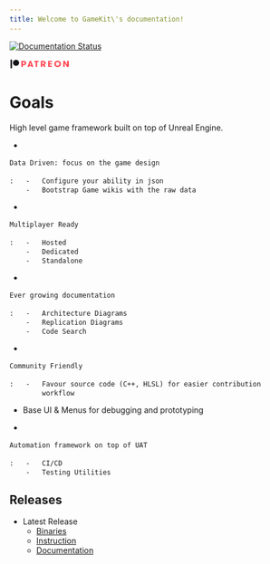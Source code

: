```yaml
---
title: Welcome to GameKit\'s documentation!
---
```


[![Documentation Status](https://readthedocs.org/projects/gamekit/badge/?version=latest)](https://gamekit.readthedocs.io/en/latest/?badge=latest)

[![Patreon](https://github.com/Delaunay/Gamekit/blob/master/Docs/_static/Patron.png?raw=true)](https://www.patreon.com/bePatron?u=10394303)

# Goals

High level game framework built on top of Unreal Engine.

-

    Data Driven: focus on the game design

    :   -   Configure your ability in json
        -   Bootstrap Game wikis with the raw data

-

    Multiplayer Ready

    :   -   Hosted
        -   Dedicated
        -   Standalone

-

    Ever growing documentation

    :   -   Architecture Diagrams
        -   Replication Diagrams
        -   Code Search

-

    Community Friendly

    :   -   Favour source code (C++, HLSL) for easier contribution
            workflow

-   Base UI & Menus for debugging and prototyping

-

    Automation framework on top of UAT

    :   -   CI/CD
        -   Testing Utilities

## Releases

-   Latest Release
    -   [Binaries](https://gitlab.com/Delaunay/gamekit/-/releases/0.0.0)
    -   [Instruction](https://gamekit.readthedocs.io/en/latest/Welcome/Installation.html)
    -   [Documentation](https://gamekit.readthedocs.io/en/latest/index.html)
